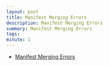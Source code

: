 ```yaml
---
layout: post
title: Manifest Merging Errors
description: Manifest Merging Errors
summary: Manifest Merging Errors
tags: 
minute: 1
---
```

* [Manifest Merging Errors](https://wonpaper.tistory.com/132)